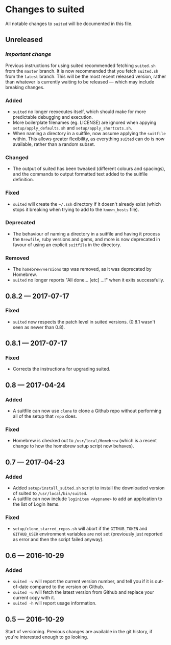 Changes to suited
=================

All notable changes to `suited` will be documented in this file.


Unreleased
----------

### *Important change*

Previous instructions for using suited recommended fetching `suited.sh`
from the `master` branch. It is now recommended that you fetch `suited.sh`
from the `latest` branch. This will be the most recent released version,
rather than whatever is currently waiting to be released — which may include
breaking changes.

### Added

* `suited` no longer reexecutes itself, which should make for more
  predictable debugging and execution.
* More boilerplate filenames (eg. LICENSE) are ignored when appying
  `setup/apply_defaults.sh` and `setup/apply_shortcuts.sh`.
* When naming a directory in a suitfile, now assume applying the `suitfile`
  within. This allows greater flexibility, as everything `suited` can do
  is now available, rather than a random subset.

### Changed

* The output of suited has been tweaked (different colours and spacings),
  and the commands to output formatted text added to the suitfile definition.

### Fixed

* `suited` will create the `~/.ssh` directory if it doesn't already exist
  (which stops it breaking when trying to add to the `known_hosts` file).

### Deprecated

* The behaviour of naming a directory in a suitfile and having it process
  the `Brewfile`, ruby versions and gems, and more is now deprecated in
  favour of using an explicit `suitfile` in the directory.

### Removed

* The `homebrew/versions` tap was removed, as it was deprecated by Homebrew.
* `suited` no longer reports "All done... [etc] ...!" when it exits
  successfully.


0.8.2 — 2017-07-17
------------------

### Fixed

* `suited` now respects the patch level in suited versions. (0.8.1 wasn't
  seen as newer than 0.8).


0.8.1 — 2017-07-17
------------------

### Fixed 

* Corrects the instructions for upgrading suited.


0.8 — 2017-04-24
----------------

### Added

* A suitfile can now use `clone` to clone a Github repo without performing
  all of the setup that `repo` does.

### Fixed

* Homebrew is checked out to `/usr/local/Homebrew` (which is a recent change
  to how the homebrew setup script now behaves).


0.7 — 2017-04-23
----------------

### Added

* Added `setup/install_suited.sh` script to install the downloaded version of
  suited to `/usr/local/bin/suited`.
* A suitfile can now include `loginitem <Appname>` to add an application
  to the list of Login Items.

### Fixed

* `setup/clone_starred_repos.sh` will abort if the `GITHUB_TOKEN` and
  `GITHUB_USER` environment variables are not set (previously just reported
  as error and then the script failed anyway).


0.6 — 2016-10-29
----------------

### Added

* `suited -v` will report the current version number, and tell you if
  it is out-of-date compared to the version on Github.
* `suited -u` will fetch the latest version from Github and replace your
  current copy with it.
* `suited -h` will report usage information.


0.5 — 2016-10-29
----------------

Start of versioning. Previous changes are available in the git history,
if you're interested enough to go looking.

